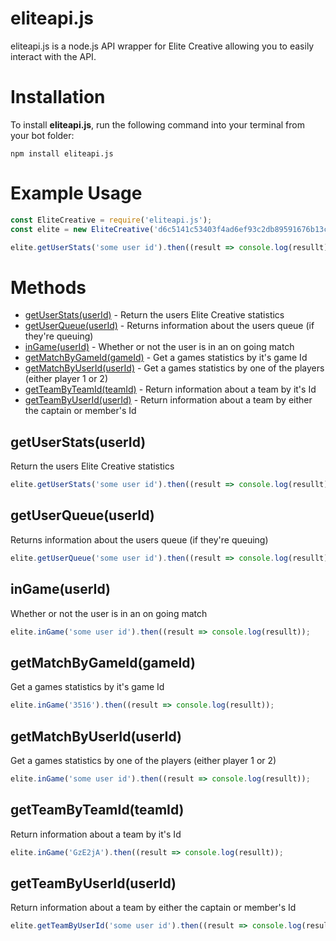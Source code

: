 # eliteapi.js

eliteapi.js is a node.js API wrapper for Elite Creative allowing you to easily interact with the API.

# Installation
To install **eliteapi.js**, run the following command into your terminal from your bot folder:
~~~~
npm install eliteapi.js
~~~~

# Example Usage
```js
const EliteCreative = require('eliteapi.js');
const elite = new EliteCreative('d6c5141c53403f4ad6ef93c2db89591676b13c4a'); // Generate your API key at https://elitescrims.xyz/developer

elite.getUserStats('some user id').then((result => console.log(resullt));
```

# Methods

* [getUserStats(userId)](https://github.com/ZerlsDev/eliteapi.js/#getuserstatsuserid) - Return the users Elite Creative statistics
* [getUserQueue(userId)](https://github.com/ZerlsDev/eliteapi.js/#getuserqueueuserid) - Returns information about the users queue (if they're queuing)
* [inGame(userId)](https://github.com/ZerlsDev/eliteapi.js/#ingameuserid) - Whether or not the user is in an on going match
* [getMatchByGameId(gameId)](https://github.com/ZerlsDev/eliteapi.js/#getmatchbygameidgameid) - Get a games statistics by it's game Id
* [getMatchByUserId(userId)](https://github.com/ZerlsDev/eliteapi.js/#getmatchbyuseriduserid) - Get a games statistics by one of the players (either player 1 or 2) 
* [getTeamByTeamId(teamId)](https://github.com/ZerlsDev/eliteapi.js/#getteambyteamidteamid) - Return information about a team by it's Id
* [getTeamByUserId(userId)](https://github.com/ZerlsDev/eliteapi.js/#getteambyuseriduserid) - Return information about a team by either the captain or member's Id

## getUserStats(userId)
Return the users Elite Creative statistics
```js
elite.getUserStats('some user id').then((result => console.log(resullt));
```

## getUserQueue(userId)
Returns information about the users queue (if they're queuing)
```js
elite.getUserQueue('some user id').then((result => console.log(resullt));
```

## inGame(userId)
Whether or not the user is in an on going match
```js
elite.inGame('some user id').then((result => console.log(resullt));
```

## getMatchByGameId(gameId)
Get a games statistics by it's game Id
```js
elite.inGame('3516').then((result => console.log(resullt));
```

## getMatchByUserId(userId)
Get a games statistics by one of the players (either player 1 or 2) 
```js
elite.inGame('some user id').then((result => console.log(resullt));
```

## getTeamByTeamId(teamId)
Return information about a team by it's Id
```js
elite.inGame('GzE2jA').then((result => console.log(resullt));
```

## getTeamByUserId(userId)
Return information about a team by either the captain or member's Id
```js
elite.getTeamByUserId('some user id').then((result => console.log(resullt));
```
